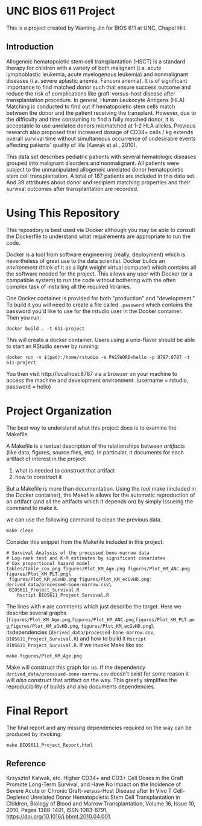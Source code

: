 UNC BIOS 611 Project
=======================
This is a project created by Wanting Jin for BIOS 611 at UNC, Chapel Hill.


## Introduction
Allogeneic hematopoietic stem cell transplantation (HSCT) is a standard therapy for children with a variety of both malignant (i.a. acute lymphoblastic leukemia, acute myelogenous leukemia) and nonmalignant diseases (i.a. severe aplastic anemia, Fanconi anemia). It is of significant importance to find matched donor such that ensure success outcome and reduce the risk of complications like graft-versus-host disease after transplantation procedure. In gereral, Human Leukocyte Antigens (HLA) Matching is conducted to find out if hematopoietic stem cells match between the donor and the patient receiving the transplant. However, due to the difficulty and time consuming to find a fully matched donor, it is acceptable to use unrelated donors mismatched at 1-2 HLA alleles. Previous research also proposed that increased dosage of CD34+ cells / kg extends overall survival time without simultaneous occurrence of undesirable events affecting patients' quality of life (Kawak et al., 2010).

This data set describes pediatric patients with several hematologic diseases grouped into malignant disorders and nonmalignant. All patients were subject to the unmanipulated allogeneic unrelated donor hematopoietic stem cell transplantation. A total of 187 patients are included in this data set. And 39 attributes about donor and recipient matching properties and their survival outcomes after transplantation are recorded.


Using This Repository
=====================
This repository is best used via Docker although you may be able to
consult the Dockerfile to understand what requirements are appropriate
to run the code.

Docker is a tool from software engineering (really, deployment) which
is nevertheless of great use to the data scientist. Docker builds an
_environment_ (think of it as a light weight virtual computer) which
contains all the software needed for the project. This allows any user
with Docker (or a compatible system) to run the code without bothering
with the often complex task of installing all the required libraries.

One Docker container is provided for both "production" and
"development." To build it you will need to create a file called
`.password` which contains the password you'd like to use for the
rstudio user in the Docker container. Then you run:

```
docker build . -t 611-project
```

This will create a docker container. Users using a unix-flavor should
be able to start an RStudio server by running:

```
docker run -v $(pwd):/home/rstudio -e PASSWORD=hello -p 8787:8787 -t 611-project
```

You then visit http://localhost:8787 via a browser on your machine to
access the machine and development environment. (username = rstudio, password = hello)


Project Organization
====================

The best way to understand what this project does is to examine the
Makefile.

A Makefile is a textual description of the relationships between
_artifacts_ (like data, figures, source files, etc). In particular, it
documents for each artifact of interest in the project:

1. what is needed to construct that artifact
2. how to construct it

But a Makefile is more than documentation. Using the _tool_ make
(included in the Docker container), the Makefile allows for the
automatic reproduction of an artifact (and all the artifacts which it
depends on) by simply issueing the command to make it.

we can use the following command to clean the previous data.
```
make clean
```

Consider this snippet from the Makefile included in this project:

```
# Survival Analysis of the processed bone-marrow data
# Log-rank test and K-M estimates by significant covariates
# Cox proportional hazard model
tables/Table_cox.png figures/Plot_KM_Age.png figures/Plot_KM_ANC.png figures/Plot_KM_PLT.png\
 figures/Plot_KM_aGvHD.png figures/Plot_KM_ecGvHD.png: derived_data/processed-bone-marrow.csv\
 BIOS611_Project_Survival.R
	Rscript BIOS611_Project_Survival.R
```

The lines with `#` are comments which just describe the target. Here
we describe several graphs (`figures/Plot_KM_Age.png`,`figures/Plot_KM_ANC.png`,`figures/Plot_KM_PLT.png`,`figures/Plot_KM_aGvHD.png`,
`figures/Plot_KM_ecGvHD.png`), itsdependencies (`derived_data/processed-bone-marrow.csv`, `BIOS611_Project_Survival.R`) 
and how to build it `Rscript BIOS611_Project_Survival.R`. 
If we invoke Make like so:

```
make figures/Plot_KM_Age.png
```

Make will construct this graph for us. If the dependency
`derived_data/processed-bone-marrow.csv` doesn't exist for some reason it
will _also_ construct that artifact on the way. This greatly
simplifies the reproducibility of builds and also documents
dependencies.


Final Report
====================
The final report and any missng dependencies required on the way can be produced by invoking:
```
make BIOS611_Project_Report.html
```


Reference
----------------------------
Krzysztof Kałwak, etc. Higher CD34+ and CD3+ Cell Doses in the Graft Promote Long-Term Survival, and Have No Impact on the Incidence of Severe Acute or Chronic Graft-versus-Host Disease after In Vivo T Cell-Depleted Unrelated Donor Hematopoietic Stem Cell Transplantation in Children,
Biology of Blood and Marrow Transplantation,
Volume 16, Issue 10,
2010,
Pages 1388-1401,
ISSN 1083-8791,
https://doi.org/10.1016/j.bbmt.2010.04.001.
